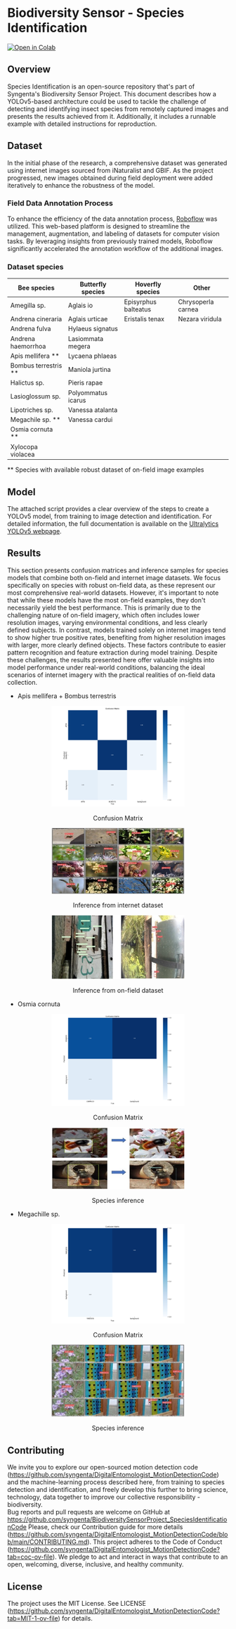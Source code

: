 # Biodiversity Sensor - Species Identification
[![Open in Colab](https://colab.research.google.com/assets/colab-badge.svg)](https://colab.research.google.com/github/syngenta/BiodiversitySensorProject_SpeciesIdentificationCode/blob/main/yolov5_script.ipynb)

## Overview
Species Identification is an open-source repository that's part of Syngenta's Biodiversity Sensor Project. 
This document describes how a YOLOv5-based architecture could be used to tackle the challenge of detecting and identifying 
insect species from remotely captured images and presents the results achieved from it. Additionally, it 
includes a runnable example with detailed instructions for reproduction.

## Dataset
In the initial phase of the research, a comprehensive dataset was generated using internet images sourced 
from iNaturalist and GBIF. As the project progressed, new images obtained during field deployment were added 
iteratively to enhance the robustness of the model.

### Field Data Annotation Process
To enhance the efficiency of the data annotation process, [Roboflow](https://docs.roboflow.com/) was utilized. 
This web-based platform is designed to streamline the management, augmentation, and labeling of datasets for computer 
vision tasks. By leveraging insights from previously trained models, Roboflow significantly accelerated 
the annotation workflow of the additional images.

### Dataset species
| Bee species | Butterfly species | Hoverfly species | Other |
|----------|----------|----------|----------|
| Amegilla sp. | Aglais io | Episyrphus balteatus | Chrysoperla carnea |
| Andrena cineraria | Aglais urticae | Eristalis tenax | Nezara viridula |
| Andrena fulva | Hylaeus signatus |  |  |
| Andrena haemorrhoa | Lasiommata megera |  |  |
| Apis mellifera ** | Lycaena phlaeas |  |  |
| Bombus terrestris ** | Maniola jurtina |  |  |
| Halictus sp. | Pieris rapae |  |  |
| Lasioglossum sp. | Polyommatus icarus |  |  |
| Lipotriches sp. | Vanessa atalanta |  |  |
| Megachile sp. ** | Vanessa cardui |  |  |
| Osmia cornuta ** |  |  |  |
| Xylocopa violacea |  |  |  |

** Species with available robust dataset of on-field image examples

## Model
The attached script provides a clear overview of the steps to create a YOLOv5 model, from training to image 
detection and identification. For detailed information, the full documentation is available on the [Ultralytics YOLOv5 webpage](https://docs.ultralytics.com/yolov5/).

## Results
This section presents confusion matrices and inference samples for species models that combine both on-field and internet image datasets. We focus specifically on species with robust on-field data, as these represent our most comprehensive real-world datasets. However, it's important to note that while these models have the most on-field examples, they don't necessarily yield the best performance. This is primarily due to the challenging nature of on-field imagery, which often includes lower resolution images, varying environmental conditions, and less clearly defined subjects. In contrast, models trained solely on internet images tend to show higher true positive rates, benefiting from higher resolution images with larger, more clearly defined objects. These factors contribute to easier pattern recognition and feature extraction during model training. Despite these challenges, the results presented here offer valuable insights into model performance under real-world conditions, balancing the ideal scenarios of internet imagery with the practical realities of on-field data collection.

* Apis mellifera + Bombus terrestris

<div class="figure" style="text-align: center">
<img src="images/apisXbombus_matrix.png" width="60%" height="60%" />
<p class="caption"> Confusion Matrix </p>
</div>

<div class="figure" style="text-align: center">
<img src="images/apis_internet.jpg" width="60%" height="60%" />
<p class="caption"> Inference from internet dataset </p>
</div>

<div class="figure" style="text-align: center">
<img src="images/apis_on-field.jpg" width="60%" height="60%" />
<p class="caption"> Inference from on-field dataset </p>
</div>

* Osmia cornuta
<div class="figure" style="text-align: center">
<img src="images/osmia_matrix.png" width="60%" height="60%" />
<p class="caption"> Confusion Matrix </p>
</div>

<div class="figure" style="text-align: center">
<img src="images/osmia_inference.jpg" width="60%" height="60%" />
<p class="caption"> Species inference </p>
</div>

* Megachille sp.
<div class="figure" style="text-align: center">
<img src="images/megachille_matrix.png" width="60%" height="60%" />
<p class="caption"> Confusion Matrix </p>
</div>

<div class="figure" style="text-align: center">
<img src="images/megachille_inference.jpg" width="60%" height="60%" />
<p class="caption"> Species inference </p>
</div>

## Contributing
We invite you to explore our open-sourced motion detection code (https://github.com/syngenta/DigitalEntomologist_MotionDetectionCode) and the machine-learning process described here, from training to species detection and identification, and freely develop this further to bring science, technology, data together to improve our collective responsibility - biodiversity.  
Bug reports and pull requests are welcome on GitHub at https://github.com/syngenta/BiodiversitySensorProject_SpeciesIdentificationCode
Please, check our Contribution guide for more details (https://github.com/syngenta/DigitalEntomologist_MotionDetectionCode/blob/main/CONTRIBUTING.md).
This project adheres to the Code of Conduct (https://github.com/syngenta/DigitalEntomologist_MotionDetectionCode?tab=coc-ov-file). We pledge to act and interact in ways that contribute to an open, welcoming, diverse, inclusive, and healthy community.

## License 
The project uses the MIT License. See LICENSE (https://github.com/syngenta/DigitalEntomologist_MotionDetectionCode?tab=MIT-1-ov-file) for details.
